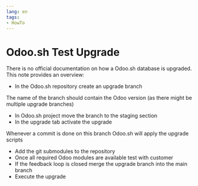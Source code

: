 ```yaml
---
lang: en
tags:
- HowTo
---
```

# Odoo.sh Test Upgrade

There is no official documentation on how a Odoo.sh database is upgraded. This note provides an overview:

* In the Odoo.sh repository create an upgrade branch

The name of the branch should contain the Odoo version (as there might be multiple upgrade branches)

* In Odoo.sh project move the branch to the staging section
* In the upgrade tab activate the upgrade

Whenever a commit is done on this branch Odoo.sh will apply the upgrade scripts

* Add the git submodules to the repository
* Once all required Odoo modules are available test with customer
* If the feedback loop is closed merge the upgrade branch into the main branch
* Execute the upgrade
